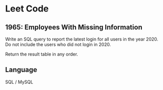 # Leet Code

## 1965: Employees With Missing Information

Write an SQL query to report the latest login for all users in the year 2020. Do not include the users who did not login in 2020.

Return the result table in any order.

## Language
SQL / MySQL
